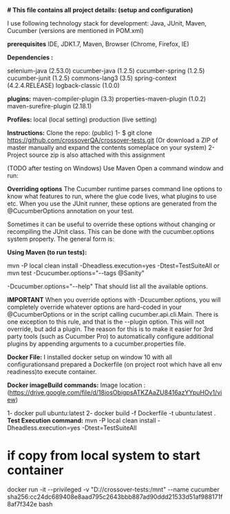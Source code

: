 **# This file contains all project details: (setup and configuration)**

I use following technology stack for development:
Java, JUnit, Maven, Cucumber (versions are mentioned in POM.xml)
 
 **prerequisites**
 IDE, JDK1.7, Maven, Browser (Chrome, Firefox, IE)
 
**Dependencies :**

selenium-java (2.53.0)
cucumber-java (1.2.5)
cucumber-spring (1.2.5)
cucumber-junit (1.2.5)
commons-lang3 (3.5)
spring-context (4.2.4.RELEASE)
logback-classic (1.0.0)

**plugins:**
maven-compiler-plugin (3.3)
properties-maven-plugin (1.0.2)
maven-surefire-plugin (2.18.1)

**Profiles:**
local (local setting)
production (live setting)


**Instructions:**
Clone the repo:  (public)
1- $ git clone https://github.com/crossoverQA/crossover-tests.git
(Or download a ZIP of master manually and expand the contents someplace on your system)
2- Project source zip is also attached with this assignment


(TODO after testing on Windows)
Use Maven
Open a command window and run:

**Overriding options**
The Cucumber runtime parses command line options to know what features to run, where the glue code lives, what plugins to use etc. When you use the JUnit runner, these options are generated from the @CucumberOptions annotation on your test.

Sometimes it can be useful to override these options without changing or recompiling the JUnit class. This can be done with the cucumber.options system property. The general form is:

**Using Maven (to run tests):**

mvn -P local clean install -Dheadless.execution=yes -Dtest=TestSuiteAll
or
mvn  test -Dcucumber.options="--tags @Sanity"

-Dcucumber.options="--help"
That should list all the available options.

**IMPORTANT**
When you override options with -Dcucumber.options, you will completely override whatever options are hard-coded in your @CucumberOptions or in the script calling cucumber.api.cli.Main. There is one exception to this rule, and that is the --plugin option. This will not override, but add a plugin. The reason for this is to make it easier for 3rd party tools (such as Cucumber Pro) to automatically configure additional plugins by appending arguments to a cucumber.properties file.


**Docker File:**
I installed docker setup on window 10 with all configurationsand prepared a Dockerfile (on project root which have all env readiness)to execute container.


**Docker imageBuild commands:**
Image location : (https://drive.google.com/file/d/18iosObigpsATKZAaZU8416azYYpuHOv1/view)

1- docker pull ubuntu:latest
2- docker build -f Dockerfile -t ubuntu:latest .
**Test Execution command:**
mvn -P local clean install -Dheadless.execution=yes -Dtest=TestSuiteAll


# if copy from local system to start container
docker run -it --privileged -v "D:/<path>/crossover-tests:/mnt" --name cucumber sha256:cc24dc689408e8aad795c2643bbb887ad90ddd21533d51af988171f8af7f342e  bash
